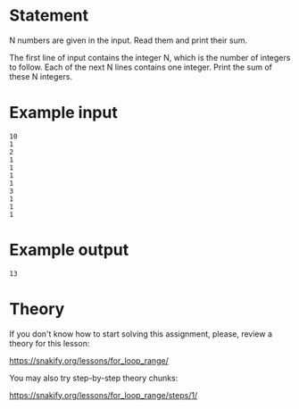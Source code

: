 # Statement

N numbers are given in the input. Read them and print their sum.

The first line of input contains the integer N, which is the number of integers to follow. Each of the next N lines contains one integer. Print the sum of these N integers.


# Example input

```
10
1
2
1
1
1
1
3
1
1
1
```

# Example output

```
13
```

# Theory

If you don't know how to start solving this assignment, please, review a theory for this lesson:

https://snakify.org/lessons/for_loop_range/

You may also try step-by-step theory chunks:

https://snakify.org/lessons/for_loop_range/steps/1/